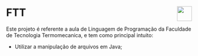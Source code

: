 # FTT <img align="right" height="40" src="https://cdn.shortpixel.ai/client/q_glossy,ret_img,w_228,h_73/http://ftt.com.br/home/wp-content/uploads/2019/10/logo.png">

Este projeto é referente a aula de Linguagem de Programação da Faculdade de Tecnologia Termomecanica, e tem como principal intuito:
- Utilizar a manipulação de arquivos em Java;